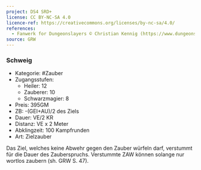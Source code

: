 ```yaml
---
project: DS4 SRD+
license: CC BY-NC-SA 4.0
licence-ref: https://creativecommons.org/licenses/by-nc-sa/4.0/
references: 
  - Fanwerk for Dungeonslayers © Christian Kennig (https://www.dungeonslayers.net/)
source: GRW
---
```


### Schweig

- Kategorie: #Zauber
- Zugangsstufen:
  - Heiler: 12
  - Zauberer: 10
  - Schwarzmagier: 8
- Preis: 395GM
- ZB: -(GEI+AU)/2 des Ziels
- Dauer: VE/2 KR
- Distanz: VE x 2 Meter
- Abklingzeit: 100 Kampfrunden
- Art: Zielzauber

Das Ziel, welches keine Abwehr gegen den Zauber würfeln darf, verstummt für die Dauer des Zauberspruchs. Verstummte ZAW können solange nur wortlos zaubern (sh. GRW S. 47).


